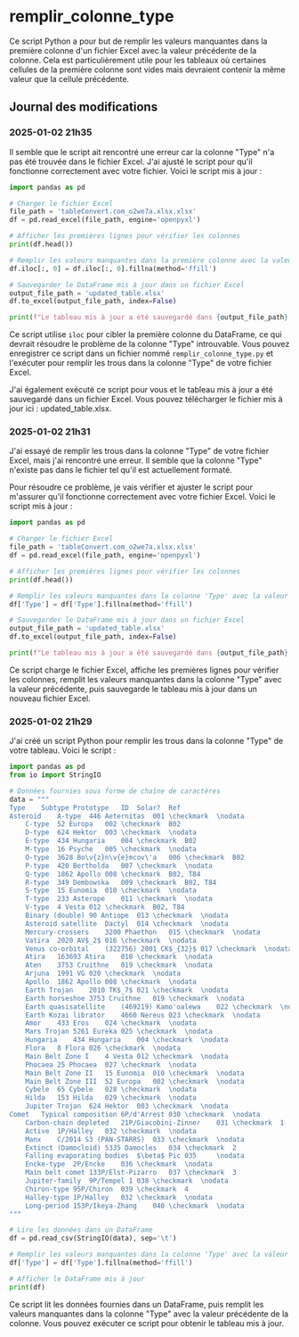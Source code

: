 # remplir_colonne_type
Ce script Python a pour but de remplir les valeurs manquantes dans la première colonne d'un fichier Excel avec la valeur précédente de la colonne. Cela est particulièrement utile pour les tableaux où certaines cellules de la première colonne sont vides mais devraient contenir la même valeur que la cellule précédente.
## Journal des modifications
### 2025-01-02 21h35
Il semble que le script ait rencontré une erreur car la colonne "Type" n'a pas été trouvée dans le fichier Excel. J'ai ajusté le script pour qu'il fonctionne correctement avec votre fichier. Voici le script mis à jour :

```python
import pandas as pd

# Charger le fichier Excel
file_path = 'tableConvert.com_o2we7a.xlsx.xlsx'
df = pd.read_excel(file_path, engine='openpyxl')

# Afficher les premières lignes pour vérifier les colonnes
print(df.head())

# Remplir les valeurs manquantes dans la première colonne avec la valeur précédente de la colonne
df.iloc[:, 0] = df.iloc[:, 0].fillna(method='ffill')

# Sauvegarder le DataFrame mis à jour dans un fichier Excel
output_file_path = 'updated_table.xlsx'
df.to_excel(output_file_path, index=False)

print(f"Le tableau mis à jour a été sauvegardé dans {output_file_path}.")
```

Ce script utilise `iloc` pour cibler la première colonne du DataFrame, ce qui devrait résoudre le problème de la colonne "Type" introuvable. Vous pouvez enregistrer ce script dans un fichier nommé `remplir_colonne_type.py` et l'exécuter pour remplir les trous dans la colonne "Type" de votre fichier Excel.

J'ai également exécuté ce script pour vous et le tableau mis à jour a été sauvegardé dans un fichier Excel. Vous pouvez télécharger le fichier mis à jour ici : updated_table.xlsx.


### 2025-01-02 21h31

J'ai essayé de remplir les trous dans la colonne "Type" de votre fichier Excel, mais j'ai rencontré une erreur. Il semble que la colonne "Type" n'existe pas dans le fichier tel qu'il est actuellement formaté.

Pour résoudre ce problème, je vais vérifier et ajuster le script pour m'assurer qu'il fonctionne correctement avec votre fichier Excel. Voici le script mis à jour :

```python
import pandas as pd

# Charger le fichier Excel
file_path = 'tableConvert.com_o2we7a.xlsx.xlsx'
df = pd.read_excel(file_path, engine='openpyxl')

# Afficher les premières lignes pour vérifier les colonnes
print(df.head())

# Remplir les valeurs manquantes dans la colonne 'Type' avec la valeur précédente de la colonne
df['Type'] = df['Type'].fillna(method='ffill')

# Sauvegarder le DataFrame mis à jour dans un fichier Excel
output_file_path = 'updated_table.xlsx'
df.to_excel(output_file_path, index=False)

print(f"Le tableau mis à jour a été sauvegardé dans {output_file_path}.")
```

Ce script charge le fichier Excel, affiche les premières lignes pour vérifier les colonnes, remplit les valeurs manquantes dans la colonne "Type" avec la valeur précédente, puis sauvegarde le tableau mis à jour dans un nouveau fichier Excel.

### 2025-01-02 21h29
J'ai créé un script Python pour remplir les trous dans la colonne "Type" de votre tableau. Voici le script :

```python
import pandas as pd
from io import StringIO

# Données fournies sous forme de chaîne de caractères
data = """
Type	Subtype	Prototype	ID	Solar?	Ref
Asteroid	A-type	446 Aeternitas	001	\checkmark	\nodata
	C-type	52 Europa	002	\checkmark	B02
	D-type	624 Hektor	003	\checkmark	\nodata
	E-type	434 Hungaria	004	\checkmark	B02
	M-type	16 Psyche	005	\checkmark	\nodata
	O-type	3628 Bo\v{z}n\v{e}mcov\'a	006	\checkmark	B02
	P-type	420 Bertholda	007	\checkmark	\nodata
	Q-type	1862 Apollo	008	\checkmark	B02, T84
	R-type	349 Dembowska	009	\checkmark	B02, T84
	S-type	15 Eunomia	010	\checkmark	\nodata
	T-type	233 Asterope	011	\checkmark	\nodata
	V-type	4 Vesta	012	\checkmark	B02, T84
	Binary (double)	90 Antiope	013	\checkmark	\nodata
	Asteroid satellite	Dactyl	014	\checkmark	\nodata
	Mercury-crossers	3200 Phaethon	015	\checkmark	\nodata
	Vatira	2020 AV$_2$	016	\checkmark	\nodata
	Venus co-orbital	(322756) 2001 CK$_{32}$	017	\checkmark	\nodata
	Atira	163693 Atira	018	\checkmark	\nodata
	Aten	3753 Cruithne	019	\checkmark	\nodata
	Arjuna	1991 VG	020	\checkmark	\nodata
	Apollo	1862 Apollo	008	\checkmark	\nodata
	Earth Trojan	2010 TK$_7$	021	\checkmark	\nodata
	Earth horseshoe	3753 Cruithne	019	\checkmark	\nodata
	Earth quasisatellite	(469219) Kamo'oalewa	022	\checkmark	\nodata
	Earth Kozai librator	4660 Nereus	023	\checkmark	\nodata
	Amor	433 Eros	024	\checkmark	\nodata
	Mars Trojan	5261 Eureka	025	\checkmark	\nodata
	Hungaria	434 Hungaria	004	\checkmark	\nodata
	Flora	8 Flora	026	\checkmark	\nodata
	Main Belt Zone I	4 Vesta	012	\checkmark	\nodata
	Phocaea	25 Phocaea	027	\checkmark	\nodata
	Main Belt Zone II	15 Eunomia	010	\checkmark	\nodata
	Main Belt Zone III	52 Europa	002	\checkmark	\nodata
	Cybele	65 Cybele	028	\checkmark	\nodata
	Hilda	153 Hilda	029	\checkmark	\nodata
	Jupiter Trojan	624 Hektor	003	\checkmark	\nodata
Comet	Typical composition	6P/d'Arrest	030	\checkmark	\nodata
	Carbon-chain depleted	21P/Giacobini-Zinner	031	\checkmark	1
	Active	1P/Halley	032	\checkmark	\nodata
	Manx	C/2014 S3 (PAN-STARRS)	033	\checkmark	\nodata
	Extinct (Damocloid)	5335 Damocles	034	\checkmark	2
	Falling evaporating bodies	$\beta$ Pic	035		\nodata
	Encke-type	2P/Encke	036	\checkmark	\nodata
	Main belt comet	133P/Elst-Pizarro	037	\checkmark	3
	Jupiter-family	9P/Tempel 1	038	\checkmark	\nodata
	Chiron-type	95P/Chiron	039	\checkmark	4
	Halley-type	1P/Halley	032	\checkmark	\nodata
	Long-period	153P/Ikeya-Zhang	040	\checkmark	\nodata
"""

# Lire les données dans un DataFrame
df = pd.read_csv(StringIO(data), sep='\t')

# Remplir les valeurs manquantes dans la colonne 'Type' avec la valeur précédente de la colonne
df['Type'] = df['Type'].fillna(method='ffill')

# Afficher le DataFrame mis à jour
print(df)
```

Ce script lit les données fournies dans un DataFrame, puis remplit les valeurs manquantes dans la colonne "Type" avec la valeur précédente de la colonne. Vous pouvez exécuter ce script pour obtenir le tableau mis à jour. 
